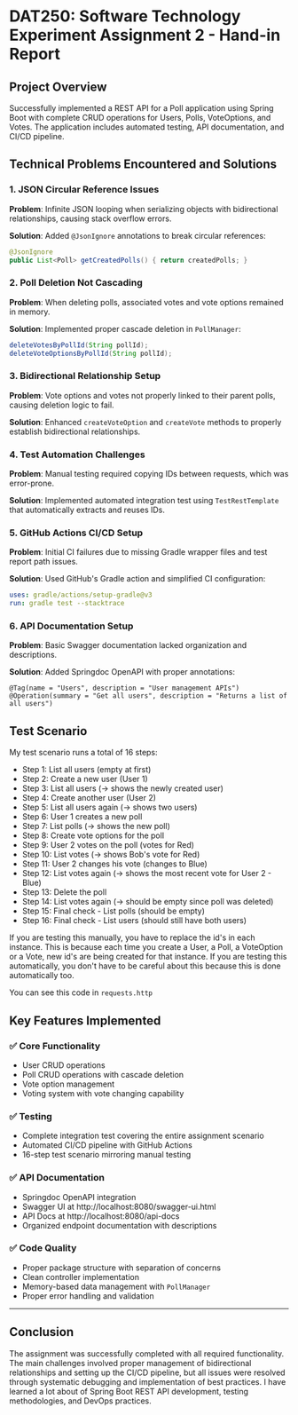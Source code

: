 
# DAT250: Software Technology Experiment Assignment 2 - Hand-in Report

## Project Overview
Successfully implemented a REST API for a Poll application using Spring Boot with complete CRUD operations for Users, Polls, VoteOptions, and Votes. The application includes automated testing, API documentation, and CI/CD pipeline.

## Technical Problems Encountered and Solutions



### 1. **JSON Circular Reference Issues**
**Problem**: Infinite JSON looping when serializing objects with bidirectional relationships, causing stack overflow errors.

**Solution**: Added `@JsonIgnore` annotations to break circular references:
```java
@JsonIgnore
public List<Poll> getCreatedPolls() { return createdPolls; }
```

### 2. **Poll Deletion Not Cascading**
**Problem**: When deleting polls, associated votes and vote options remained in memory.

**Solution**: Implemented proper cascade deletion in `PollManager`:
```java
deleteVotesByPollId(String pollId);
deleteVoteOptionsByPollId(String pollId);
```

### 3. **Bidirectional Relationship Setup**
**Problem**: Vote options and votes not properly linked to their parent polls, causing deletion logic to fail.

**Solution**: Enhanced `createVoteOption` and `createVote` methods to properly establish bidirectional relationships.

### 4. **Test Automation Challenges**
**Problem**: Manual testing required copying IDs between requests, which was error-prone.

**Solution**: Implemented automated integration test using `TestRestTemplate` that automatically extracts and reuses IDs.

### 5. **GitHub Actions CI/CD Setup**
**Problem**: Initial CI failures due to missing Gradle wrapper files and test report path issues.

**Solution**: Used GitHub's Gradle action and simplified CI configuration:
```yaml
uses: gradle/actions/setup-gradle@v3
run: gradle test --stacktrace
```

### 6. **API Documentation Setup**
**Problem**: Basic Swagger documentation lacked organization and descriptions.

**Solution**: Added Springdoc OpenAPI with proper annotations:
```
@Tag(name = "Users", description = "User management APIs")
@Operation(summary = "Get all users", description = "Returns a list of all users")
```

## Test Scenario
My test scenario runs a total of 16 steps:
*  Step 1: List all users (empty at first)
*  Step 2: Create a new user (User 1)
*  Step 3: List all users (-> shows the newly created user)
*  Step 4: Create another user (User 2)
*  Step 5: List all users again (-> shows two users)
*  Step 6: User 1 creates a new poll
*  Step 7: List polls (-> shows the new poll)
*  Step 8: Create vote options for the poll
*  Step 9: User 2 votes on the poll (votes for Red)
*  Step 10: List votes (-> shows Bob's vote for Red)
*  Step 11: User 2 changes his vote (changes to Blue)
*  Step 12: List votes again (-> shows the most recent vote for User 2 - Blue)
*  Step 13: Delete the poll
*  Step 14: List votes again (-> should be empty since poll was deleted)
*  Step 15: Final check - List polls (should be empty)
*  Step 16: Final check - List users (should still have both users)

If you are testing this manually, you have to replace the id's in each instance. This is because each time you create a User, a Poll, a VoteOption or a Vote, new id's are being created for that instance.
If you are testing this automatically, you don't have to be careful about this because this is done automatically too.

You can see this code in `requests.http`

## Key Features Implemented

### ✅ Core Functionality
- User CRUD operations
- Poll CRUD operations with cascade deletion
- Vote option management
- Voting system with vote changing capability

### ✅ Testing
- Complete integration test covering the entire assignment scenario
- Automated CI/CD pipeline with GitHub Actions
- 16-step test scenario mirroring manual testing

### ✅ API Documentation
- Springdoc OpenAPI integration
- Swagger UI at http://localhost:8080/swagger-ui.html
- API Docs at http://localhost:8080/api-docs
- Organized endpoint documentation with descriptions

### ✅ Code Quality
- Proper package structure with separation of concerns
- Clean controller implementation
- Memory-based data management with `PollManager`
- Proper error handling and validation



---

## Conclusion
The assignment was successfully completed with all required functionality. The main challenges involved proper management of bidirectional relationships and setting up the CI/CD pipeline, but all issues were resolved through systematic debugging and implementation of best practices. I have learned a lot about of Spring Boot REST API development, testing methodologies, and DevOps practices.

